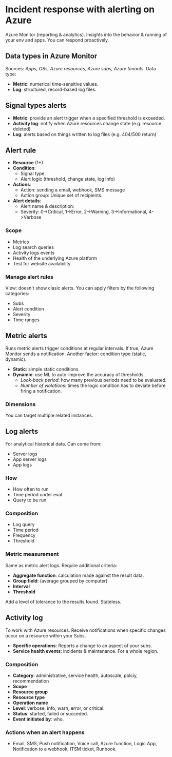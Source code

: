 # Incident response with alerting on Azure
Azure Monitor (reporting & analytics). Insights into the behavior & running of your env and apps. You can
respond proactively.

## Data types in Azure Monitor 
Sources: *Apps, OSs, Azure resources, Azure subs, Azure tenants*. Data type:
- **Metric**: numerical time-sensitive values.
- **Log**: structured, record-based log files.

## Signal types alerts
- **Metric**: provide an alert trigger when a specified threshold is exceeded.
- **Activity log**: notify when Azure resources change state (e.g. resource deleted)
- **Log**: alerts based on things written to log files (e.g. 404/500 return)

## Alert rule
- **Resource** (1+)
- **Condition**: 
    - Signal type. 
    - Alert logic (threshold, change state, log info)
- **Actions**:
    - Action: sending a email, webhook, SMS message
    - Action group: Unique set of recipients.
- **Alert details**:
    - Alert name & description:
    - Severity: 0->Critical, 1->Error, 2->Warning, 3->Informational, 4->Verbose

### Scope
- Metrics
- Log search queries
- Activity logs events
- Health of the underlying Azure platform
- Test for website availability

### Manage alert rules
View: doesn't show clasic alerts. You can apply filters by the following categories:
- Subs
- Alert condition
- Severity
- Time ranges

## Metric alerts
Runs metric alerts trigger conditions at regular intervals. If true, Azure Monitor sends a notification.
Another factor: condition type (static, dynamic).
- **Static**: simple static conditions.
- **Dynamic**: use ML to auto-improve the accuracy of thresholds. 
    - *Look-back period*: how many previous periods need to be evaluated.
    - *Number of violations*: times the logic condition has to deviate before firing a notification.

### Dimensions
You can target multiple related instances.

## Log alerts
For analytical historical data.
Can come from:
- Server logs
- App server logs
- App logs

### How
- How often to run
- Time period under eval
- Query to be run 

### Composition
- Log query
- Time period
- Frequency
- Threshold

### Metric measurement
Same as metric alert logs. Require additional criteria:
- **Aggregate function**: calculation made against the result data.
- **Group field**: (average grouped by computer)
- **Interval**
- **Threshold**

Add a level of tolerance to the results found.
Stateless.

## Activity log
To work with Azure resources. Receive notifications when specific changes occur on a resource within your Subs.
- **Specific operations**: Reports a change to an aspect of your subs.
- **Service health events**: incidents & maintenance. For a whole region.

### Composition
- **Category**: administrative, service health, autoscale, polciy, recommendation
- **Scope**
- **Resource group**
- **Resource type**
- **Operation name**
- **Level**: verbose, info, warn, error, or critical.
- **Status**: started, failed or succeded.
- **Event initiated by**: who.

### Actions when an alert happens
- Email, SMS, Push notification, Voice call, Azure function, Logic App, Notification to a webhook, ITSM ticket,
Runbook.
